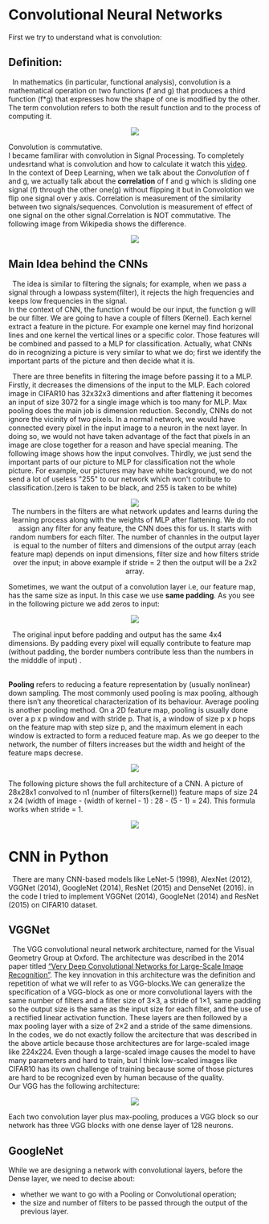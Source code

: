 # Convolutional Neural Networks
 First we try to understand what is convolution:
 ## Definition:
 &nbsp;&nbsp;In mathematics (in particular, functional analysis), convolution is a mathematical operation on two functions (f and g) that produces a third function (f*g) that expresses how the shape of one is modified by the other. The term convolution refers to both the result function and to the process of computing it.<br/>
 
 <p align="center"><img src = "images/ConvFormula.jpg"><br/>

Convolution is commutative.<br/> 
  I became familirar with convolution in Signal Processing. To completely undesrtand what is convolution and how to calculate it watch this [video](https://www.youtube.com/watch?v=LIs0h34iFN8&list=PLJ-OcUCIty7evBmHvYRv66RcuziszpSFB&index=11). <br/>
In the context of Deep Learning, when we talk about the *Convolution* of f and g, we actually talk about the **correlation** of f and g which is sliding one signal (f) through the other one(g) without flipping it but in Convolotion we flip one signal over y axis. Correlation is measurement of the similarity between two signals/sequences. Convolution is measurement of effect of one signal on the other signal.Correlation is NOT commutative. The following image from Wikipedia shows the difference.
 <p align="center"><img src = "images/ConVsCor.png"><br/>
 
 ## Main Idea behind the CNNs
 &nbsp;&nbsp;The idea is similar to filtering the signals; for example, when we pass a signal through a lowpass system(filter), it rejects the high frequencies and keeps low frequencies in the signal. <br/>
   In the context of CNN, the function f would be our input, the function g will be our filter. We are going to have a couple of filters (Kernel). Each kernel extract a feature in the picture. For example one kernel may find horizonal lines and one kernel the vertical lines or a specific color. Those features will be combined and passed to a MLP for classification. Actually, what CNNs do in recognizing a picture is very similar to what we do; first we identify the important parts of the picture and then decide what it is. <br/>
   
   
 &nbsp;&nbsp;There are three benefits in filtering the image before passing it to a MLP. Firstly, it decreases the dimensions of the input to the MLP. Each colored image in CIFAR10 has 32x32x3 dimentions and after flattening it becomes an input of  size 3072 for a single image which is too many for MLP. Max pooling does the main job is dimension reduction. Secondly, CNNs do not ignore the vicinity of two pixels.  In a normal network, we would have connected every pixel in the input image to a neuron in the next layer. In doing so, we would not have taken advantage of the fact that pixels in an image are close together for a reason and have special meaning. The following image shows how the input convolves. Thirdly, we just send the important parts of our picture to MLP for classification not the whole picture. For example, our pictures may have white background, we do not send a lot of useless "255" to our network which won't cotribute to classification.(zero is taken to be black, and 255 is taken to be white) <br/>
 <p align="center"><img src = "images/ConvLayer.webp"><br/>
  The numbers in the filters are what network updates and learns during the learning process along with the weights of MLP after flattening. We do not assign any filter for any feature, the CNN does this for us. It starts with random numbers for each filter. The number of channles in the output layer is equal to the number of filters and dimensions of the output array (each feature map) depends on input dimensions, filter size and how filters stride over the input; in above example if stride = 2 then the output will be a 2x2 array. 
  
Sometimes, we want the output of a convolution layer i.e, our feature map, has the same size as input. In this case we use **same padding**. As you see in the following picture we add zeros to input: <br/>
<p align="center"><img src = "images/pad-same.png"><br/>
 
 
 &nbsp;&nbsp;The original input before padding and output has the same 4x4 dimensions. By padding every pixel will equally contribute to feature map (without padding, the border numbers contribute less than the numbers in the midddle of input) .<br/>
<br/>

 
 **Pooling** refers to reducing a feature representation by (usually nonlinear) down sampling. The most commonly used pooling is max pooling, although there
isn’t any theoretical characterization of its behaviour. Average pooling is another pooling method.
On a 2D feature map, pooling is usually done over a p x p window and with stride p. That is, a window of size p x p hops on the feature map with step size p, and the maximum element in each window is extracted to form a reduced feature map. As we go deeper to the network, the number of filters increases but the width and height of the feature maps decrese.
   <p align="center"><img src = "images/MaxPooling.jpg"><br/>
 
 The following picture shows the full architecture of a CNN. A picture of 28x28x1 convolved to n1 (number of filters(kernel)) feature maps of size 24 x 24 (width of image - (width of kernel - 1) : 28 - (5 - 1) = 24). This formula works when stride = 1. 
  
 <p align="center"><img src = "images/FullCNN.jpeg"><br/>  
  
  
    
# CNN in Python
&nbsp;&nbsp;There are many CNN-based models like LeNet-5 (1998), AlexNet (2012), VGGNet (2014), GoogleNet (2014), ResNet (2015) and DenseNet (2016). in the code I tried to implement VGGNet (2014), GoogleNet (2014) and ResNet (2015) on CIFAR10 dataset.
   ## VGGNet
&nbsp;&nbsp;The VGG convolutional neural network architecture, named for the Visual Geometry Group at Oxford. The architecture was described in the 2014 paper titled [“Very Deep Convolutional Networks for Large-Scale Image Recognition”](https://arxiv.org/abs/1409.1556). The key innovation in this architecture was the definition and repetition of what we will refer to as VGG-blocks.We can generalize the specification of a VGG-block as one or more convolutional layers with the same number of filters and a filter size of 3×3, a stride of 1×1, same padding  so the output size is the same as the input size for each filter, and the use of a rectified linear activation function. These layers are then followed by a max pooling layer with a size of 2×2 and a stride of the same dimensions.<br/>
 In the codes, we do not exactly follow the arcitecture that was described in the above article because those architectures are for large-scaled image like 224x224. Even though a large-scaled image causes the model to have many parameters and hard to train, but I think low-scaled images like CIFAR10 has its own challenge of training because some of those pictures are hard to be recognized even by human because of the quality. <br/>
  Our VGG has the following architecture:<br/>
 <p align="center"><img src = "images/VGG.png"><br/> 
  
  
  Each two convolution layer plus max-pooling, produces a VGG block so our network has three VGG blocks with one dense layer of 128 neurons. 
  
 ## GoogleNet
  While we are designing a network with convolutional layers, before the Dense layer, we need to decise about:
  - whether we want to go with a Pooling or Convolutional operation;<br/>
  - the size and number of filters to be passed through the output of the previous layer.
  
  
  
  
  
    
    
